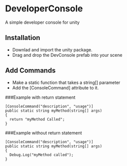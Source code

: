 # DeveloperConsole
 A simple developer console for unity

## Installation
 - Downlad and import the unity package.
 - Drag and drop the DevConsole prefab into your scene

## Add Commands
 - Make a static function that takes a string[] parameter
 - Add the [ConsoleCommand] attribute to it.

###Example with return statement
```
[ConsoleCommand("description", "usage")]
public static string myMethod(string[] args)
{
  return "myMethod Called";
}
```
###Example without return statement
```
[ConsoleCommand("description", "usage")]
public static string myMethod(string[] args)
{
  Debug.Log("myMethod called");
}
```
